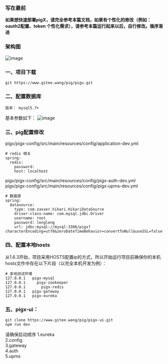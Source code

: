 ### 写在最前
**如果想快速部署pigX，请完全参考本篇文档，如果有个性化的修改（例如：oauth2配置、token 个性化需求），请参考本篇运行起来以后，自行修改。循序渐进**

### 架构图
![image](http://p0hpm86wj.bkt.clouddn.com/PIGX.png)
### 一、项目下载

```
git https://www.gitee.wang/pig/pigx.git
```

### 二、配置数据库

```
版本： mysql5.7+

```
基本参数如下：
![image](https://gitee.com/uploads/images/2018/0610/142651_72fad599_410595.png)


### 三、pig配置修改
pigx/pigx-config/src/main/resources/config/application-dev.yml

```
# redis 相关
spring:
  redis:
    password:
    host: localhost
```
pigx/pigx-config/src/main/resources/config/pigx-auth-dev.yml  
pigx/pigx-config/src/main/resources/config/pigx-upms-dev.yml

```
# 数据源
spring:
  datasource:
    type: com.zaxxer.hikari.HikariDataSource
    driver-class-name: com.mysql.jdbc.Driver
    username: root
    password: lengleng
    url: jdbc:mysql://mysql:3306/pigx?characterEncoding=utf8&zeroDateTimeBehavior=convertToNull&useSSL=false
```

### 四、配置本地hosts

从1.6.3开始，项目采用HOSTS配置ip的方式，所以开始运行项目前确保你的本机hosts文件中存在以下片段（以完全本机开发为例）：

```
# 本地测试环境
127.0.0.1   pigx-mysql
127.0.0.1	  pigx-zookeeper
127.0.0.1		pigx-redis
127.0.0.1	pigx-gateway
127.0.0.1	pigx-eureka
```

### 五、pigx-ui：

```
git clone https://www.gitee.wang/pig/pigx-ui.git
npm run dev
```
请确保启动顺序
1.eureka   
2.config  
3.gateway  
4.auth  
5.upms  
